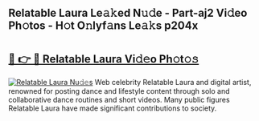 ## Relatable Laura Le𝚊𝚔ed N𝚞𝚍e - Part-aj2 Vi𝚍eo Ph𝚘tos - H𝚘t O𝚗lyf𝚊ns Le𝚊𝚔s p204x

# <h2><a href="http://hf91ep.feru.top/?c=Relatable+Laura">🔗 👉 🔴 Relatable Laura Vi𝚍𝚎o Ph𝚘t𝚘𝚜</a></h2>

[![Relatable Laura Nu𝚍𝚎s](https://i.imgur.com/0TWrTi3.gif)](http://hf91ep.feru.top/?c=Relatable+Laura)
Web celebrity Relatable Laura and digital artist, renowned for posting dance and lifestyle content through solo and collaborative dance routines and short videos. Many public figures Relatable Laura have made significant contributions to society. 
